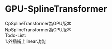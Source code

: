 # GPU-SplineTransformer
CpSplineTransformer為GPU版本  
NpSplineTransformer為CPU版本  
Todo-List:  
1.外插補上linear功能
